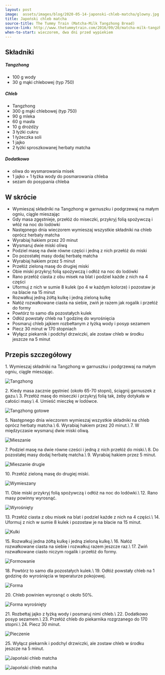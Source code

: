 ```yaml
---
layout: post
image:  assets/images/blog/2020-05-14-japonski-chleb-matcha/glowny.jpg
title: Japoński chleb matcha
source-title: The Tummy Train (Matcha-Milk Tangzhong Bread)
source-link: http://www.thetummytrain.com/2016/09/20/matcha-milk-tangzhong-bread-recipe/
when-to-start: wieczorem, dwa dni przed wypiekiem
---
```


## Składniki

##### Tangzhong

* 100 g wody
* 30 g mąki chlebowej (typ 750)

##### Chleb

* Tangzhong
* 300 g mąki chlebowej (typ 750)
* 90 g mleka
* 60 g masła
* 10 g drożdży
* 3 łyżki cukru
* 1 łyżeczka soli
* 1 jajko
* 2 łyżki sproszkowanej herbaty matcha

##### Dodatkowo

* oliwa do wysmarowania misek
* 1 jajko + 1 łyżka wody do posmarowania chleba
* sezam do posypania chleba

## W skrócie

* Wymieszaj składniki na Tangzhong w garnuszku i podgrzewaj na małym ogniu, ciągle mieszając
* Gdy masa zgęstnieje, przełóż do miseczki, przykryj folią spożywczą i włóż na noc do lodówki
* Następnego dnia wieczorem wymieszaj wszystkie składniki na chleb oprócz herbaty matcha
* Wyrabiaj hakiem przez 20 minut
* Wysmaruj dwie miski oliwą
* Podziel masę na dwie równe części i jedną z nich przełóż do miski
* Do pozostałej masy dodaj herbatę matcha
* Wyrabiaj hakiem przez 5 minut
* Przełóż zieloną masę do drugiej miski
* Obie miski przykryj folią spożywczą i odłóż na noc do lodówki
* Rano przełóż ciasta z obu misek na blat i podziel każde z nich na 4 części
* Uformuj z nich w sumie 8 kulek (po 4 w każdym kolorze) i pozostaw je na blacie na 15 minut
* Rozwałkuj jedną żółtą kulkę i jedną zieloną kulkę
* Nałóż rozwałkowane ciasta na siebie, zwiń je razem jak rogalik i przełóż do formy
* Powtórz to samo dla pozostałych kulek
* Odłóż powstały chleb na 1 godzinę do wyrośnięcia
* Posmaruj chleb jajkiem rozbełtanym z łyżką wody i posyp sezamem
* Piecz 30 minut w 170 stopniach
* Wyłącz piekarnik i podchyl drzwiczki, ale zostaw chleb w środku jeszcze na 5 minut

## Przepis szczegółowy

1\. Wymieszaj składniki na Tangzhong w garnuszku i podgrzewaj na małym ogniu, ciągle mieszając.

![Tangzhong](/assets/images/blog/2020-05-14-japonski-chleb-matcha/tangzhong.jpg)

2\. Kiedy masa zacznie gęstnieć (około 65-70 stopni), ściągnij garnuszek z gazu.\\
3\. Przełóż masę do miseczki i przykryj folią tak, żeby dotykała w całości masy.\\
4\. Umieść mieczkę w lodówce.

![Tangzhong gotowe](/assets/images/blog/2020-05-14-japonski-chleb-matcha/tangzhong-gotowe.jpg)

5\. Następnego dnia wieczorem wymieszaj wszystkie składniki na chleb oprócz herbaty matcha.\\
6\. Wyrabiaj hakiem przez 20 minut.\\
7\. W międzyczasie wysmaruj dwie miski oliwą.

![Mieszanie](/assets/images/blog/2020-05-14-japonski-chleb-matcha/mieszanie.jpg)

7\. Podziel masę na dwie równe cześci i jedną z nich przełóż do miski.\\
8\. Do pozostałej masy dodaj herbatę matcha.\\
9\. Wyrabiaj hakiem przez 5 minut.

![Mieszanie drugie](/assets/images/blog/2020-05-14-japonski-chleb-matcha/mieszanie-drugie.jpg)

10\. Przełóż zieloną masę do drugiej miski.

![Wymieszany](/assets/images/blog/2020-05-14-japonski-chleb-matcha/wymieszany.jpg)

11\. Obie miski przykryj folią spożywczą i odłóż na noc do lodówki.\\
12\. Rano masy powinny wyrosnąć.

![Wyrośnięty](/assets/images/blog/2020-05-14-japonski-chleb-matcha/wyrosniety.jpg)

13\. Przełóż ciasta z obu misek na blat i podziel każde z nich na 4 części.\\
14\. Uformuj z nich w sumie 8 kulek i pozostaw je na blacie na 15 minut.

![Kulki](/assets/images/blog/2020-05-14-japonski-chleb-matcha/kulki.jpg)

15\. Rozwałkuj jedna żółtą kulkę i jedną zieloną kulkę.\\
16\. Nałóż rozwałkowane ciasta na siebie i rozwałkuj razem jeszcze raz.\\
17\. Zwiń rozwałkowane ciasto niczym rogalik i przełóż do formy.

![Formowanie](/assets/images/blog/2020-05-14-japonski-chleb-matcha/formowanie.jpg)

18\. Powtórz to samo dla pozostałych kulek.\\
19\. Odłóż powstały chleb na 1 godzinę do wyrośnięcia w teperaturze pokojowej.

![Forma](/assets/images/blog/2020-05-14-japonski-chleb-matcha/forma.jpg)

20\. Chleb powinien wyrosnąć o około 50%.

![Forma wyrośnięty](/assets/images/blog/2020-05-14-japonski-chleb-matcha/forma-wyrosniety.jpg)

21\. Rozbełtaj jajko z łyżką wody i posmaruj nimi chleb.\\
22\. Dodatkowo posyp sezamem.\\
23\. Przełóż chleb do piekarnika rozgrzanego do 170 stopni.\\
24\. Piecz 30 minut.

![Pieczenie](/assets/images/blog/2020-05-14-japonski-chleb-matcha/pieczenie.jpg)

25\. Wyłącz piekarnik i podchyl drzwiczki, ale zostaw chleb w środku jeszcze na 5 minut.

![Japoński chleb matcha](/assets/images/blog/2020-05-14-japonski-chleb-matcha/koniec.jpg)

![Japoński chleb matcha](/assets/images/blog/2020-05-14-japonski-chleb-matcha/koniec-drugi.jpg)
